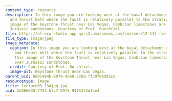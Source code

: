 ```yaml
---
content_type: resource
description: In this image you are looking west at the basal detachment of the fold
  and thrust belt where the fault is relatively parallel to the stratigraphy. In this
  image of the Keystone Thrust near Las Vegas, Cambrian limestones are thrust over
  Jurassic sandstones. Courtesy of Prof. Burchfiel.
file: https://ol-ocw-studio-app-qa.s3.amazonaws.com/courses/12-114-field-geology-i-fall-2005/2d5666357753bfc759f594153f3d1be4_lecture03_134jpg.jpg
file_type: image/jpeg
image_metadata:
  caption: In this image you are looking west at the basal detachment of the fold
    and thrust belt where the fault is relatively parallel to the stratigraphy. In
    this image of the Keystone Thrust near Las Vegas, Cambrian limestones are thrust
    over Jurassic sandstones.
  credit: Courtesy of Prof. Burchfiel.
  image-alt: Keystone Thrust near Las Vegas.
parent_uid: 0d9c484b-80f9-4a68-326d-ffc0706d85ca
resourcetype: Image
title: lecture03_134jpg.jpg
uid: 2d566635-7753-bfc7-59f5-94153f3d1be4
---
```

